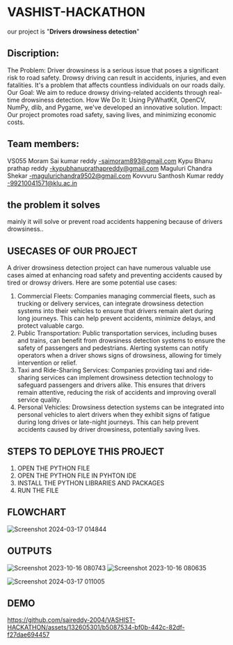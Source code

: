# VASHIST-HACKATHON
our project is "**Drivers drowsiness detection**"

## Discription:
The Problem: Driver drowsiness is a serious issue that poses a significant risk to road safety. Drowsy driving can result in accidents, injuries, and even fatalities. It's a problem that affects countless individuals on our roads daily.
Our Goal: We aim to reduce drowsy driving-related accidents through real-time drowsiness detection.
How We Do It: Using PyWhatKit, OpenCV, NumPy, dlib, and Pygame, we've developed an innovative solution.
Impact: Our project promotes road safety, saving lives, and minimizing economic costs.
## Team members:
VS055
Moram Sai kumar reddy -saimoram893@gmail.com
Kypu Bhanu prathap reddy -kypubhanuprathapreddy@gmail.com
Maguluri Chandra Shekar -magulurichandra9502@gmail.com
Kovvuru Santhosh Kumar reddy -99210041571@klu.ac.in


## the problem it solves
mainly it will solve or prevent road accidents happening because of drivers drowsiness..

## USECASES OF OUR PROJECT
A driver drowsiness detection project can have numerous valuable use cases aimed at enhancing road safety and preventing accidents caused by tired or drowsy drivers. Here are some potential use cases:
1. Commercial Fleets: Companies managing commercial fleets, such as trucking or delivery services, can integrate drowsiness detection systems into their vehicles to ensure that drivers remain alert during long journeys. This can help prevent accidents, minimize delays, and protect valuable cargo.
2. Public Transportation: Public transportation services, including buses and trains, can benefit from drowsiness detection systems to ensure the safety of passengers and pedestrians. Alerting systems can notify operators when a driver shows signs of drowsiness, allowing for timely intervention or relief.
3. Taxi and Ride-Sharing Services: Companies providing taxi and ride-sharing services can implement drowsiness detection technology to safeguard passengers and drivers alike. This ensures that drivers remain attentive, reducing the risk of accidents and improving overall service quality.
4. Personal Vehicles: Drowsiness detection systems can be integrated into personal vehicles to alert drivers when they exhibit signs of fatigue during long drives or late-night journeys. This can help prevent accidents caused by driver drowsiness, potentially saving lives.

## STEPS TO DEPLOYE THIS PROJECT

1. OPEN THE PYTHON FILE
2. OPEN THE PYTHON FILE IN PYHTON IDE
3. INSTALL THE PYTHON LIBRARIES AND PACKAGES
4. RUN THE FILE

## FLOWCHART


![Screenshot 2024-03-17 014844](https://github.com/saireddy-2004/VASHIST-HACKATHON/assets/132605301/238a1a8c-f78c-4ddf-9223-bc29f099fa20)

## OUTPUTS

![Screenshot 2023-10-16 080743](https://github.com/saireddy-2004/VASHIST-HACKATHON/assets/132605301/1bbfeb26-5935-4260-8200-786b15defe7c)
![Screenshot 2023-10-16 080635](https://github.com/saireddy-2004/VASHIST-HACKATHON/assets/132605301/ee65d673-c5b5-4d41-ba24-57c64cd9fee1)

![Screenshot 2024-03-17 011005](https://github.com/saireddy-2004/VASHIST-HACKATHON/assets/132605301/594159f8-1168-48e8-afe7-45c2ffb3d3f6)

## DEMO




https://github.com/saireddy-2004/VASHIST-HACKATHON/assets/132605301/b5087534-bf0b-442c-82df-f27dae694457




